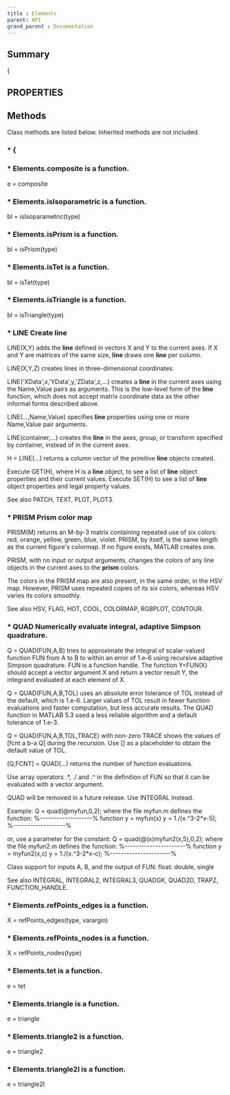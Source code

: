 ```yaml
---
title : Elements
parent: API
grand_parent : Documentation
---
```

## Summary
{
## PROPERTIES
## Methods
Class methods are listed below. Inherited methods are not included.
### * {

### * Elements.composite is a function.
e = composite

### * Elements.isIsoparametric is a function.
bl = isIsoparametric(type)

### * Elements.isPrism is a function.
bl = isPrism(type)

### * Elements.isTet is a function.
bl = isTet(type)

### * Elements.isTriangle is a function.
bl = isTriangle(type)

### * LINE Create line
LINE(X,Y) adds the **line** defined in vectors X and Y to the current axes.
If X and Y are matrices of the same size, **line** draws one **line** per
column.

LINE(X,Y,Z) creates lines in three-dimensional coordinates.

LINE('XData',x,'YData',y,'ZData',z,...) creates a **line** in the current
axes using the Name,Value pairs as arguments. This is the low-level
form of the **line** function, which does not accept matrix coordinate data
as the other informal forms described above.

LINE(...,Name,Value) specifies **line** properties using one or more
Name,Value pair arguments.

LINE(container,...) creates the **line** in the axes, group, or transform
specified by container, instead of in the current axes.

H = LINE(...)  returns a column vector of the primitive **line** objects
created.

Execute GET(H), where H is a **line** object, to see a list of **line** object
properties and their current values.
Execute SET(H) to see a list of **line** object properties and legal
property values.

See also PATCH, TEXT, PLOT, PLOT3.

### * PRISM  Prism color map
PRISM(M) returns an M-by-3 matrix containing repeated use
of six colors: red, orange, yellow, green, blue, violet.
PRISM, by itself, is the same length as the current figure's
colormap. If no figure exists, MATLAB creates one.

PRISM, with no input or output arguments, changes the colors
of any line objects in the current axes to the **prism** colors.

The colors in the PRISM map are also present, in the same order,
in the HSV map.  However, PRISM uses repeated copies of its six
colors, whereas HSV varies its colors smoothly.

See also HSV, FLAG, HOT, COOL, COLORMAP, RGBPLOT, CONTOUR.

### * QUAD   Numerically evaluate integral, adaptive Simpson quadrature.
Q = QUAD(FUN,A,B) tries to approximate the integral of scalar-valued
function FUN from A to B to within an error of 1.e-6 using recursive
adaptive Simpson quadrature. FUN is a function handle. The function
Y=FUN(X) should accept a vector argument X and return a vector result
Y, the integrand evaluated at each element of X.

Q = QUAD(FUN,A,B,TOL) uses an absolute error tolerance of TOL
instead of the default, which is 1.e-6.  Larger values of TOL
result in fewer function evaluations and faster computation,
but less accurate results.  The QUAD function in MATLAB 5.3 used
a less reliable algorithm and a default tolerance of 1.e-3.

Q = QUAD(FUN,A,B,TOL,TRACE) with non-zero TRACE shows the values
of [fcnt a b-a Q] during the recursion. Use [] as a placeholder to
obtain the default value of TOL.

[Q,FCNT] = QUAD(...) returns the number of function evaluations.

Use array operators .*, ./ and .^ in the definition of FUN
so that it can be evaluated with a vector argument.

QUAD will be removed in a future release. Use INTEGRAL instead.

Example:
Q = quad(@myfun,0,2);
where the file myfun.m defines the function:
%-------------------%
function y = myfun(x)
y = 1./(x.^3-2*x-5);
%-------------------%

or, use a parameter for the constant:
Q = quad(@(x)myfun2(x,5),0,2);
where the file myfun2.m defines the function:
%----------------------%
function y = myfun2(x,c)
y = 1./(x.^3-2*x-c);
%----------------------%

Class support for inputs A, B, and the output of FUN:
float: double, single

See also INTEGRAL, INTEGRAL2, INTEGRAL3, QUADGK, QUAD2D, TRAPZ,
FUNCTION_HANDLE.

### * Elements.refPoints_edges is a function.
X = refPoints_edges(type, varargin)

### * Elements.refPoints_nodes is a function.
X = refPoints_nodes(type)

### * Elements.tet is a function.
e = tet

### * Elements.triangle is a function.
e = triangle

### * Elements.triangle2 is a function.
e = triangle2

### * Elements.triangle2I is a function.
e = triangle2I

